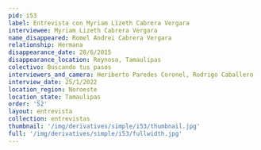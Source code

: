 ```yaml
---
pid: i53
label: Entrevista con Myriam Lizeth Cabrera Vergara
interviewee: Myriam Lizeth Cabrera Vergara
name_disappeared: Romel Andrei Cabrera Vergara
relationship: Hermana
disappearance_date: 28/6/2015
disappearance_location: Reynosa, Tamaulipas
colectivo: Buscando tus pasos
interviewers_and_camera: Heriberto Paredes Coronel, Rodrigo Caballero
interview_date: 25/1/2022
location_region: Noroeste
location_state: Tamaulipas
order: '52'
layout: entrevista
collection: entrevistas
thumbnail: '/img/derivatives/simple/i53/thumbnail.jpg'
full: '/img/derivatives/simple/i53/fullwidth.jpg'
---
```


